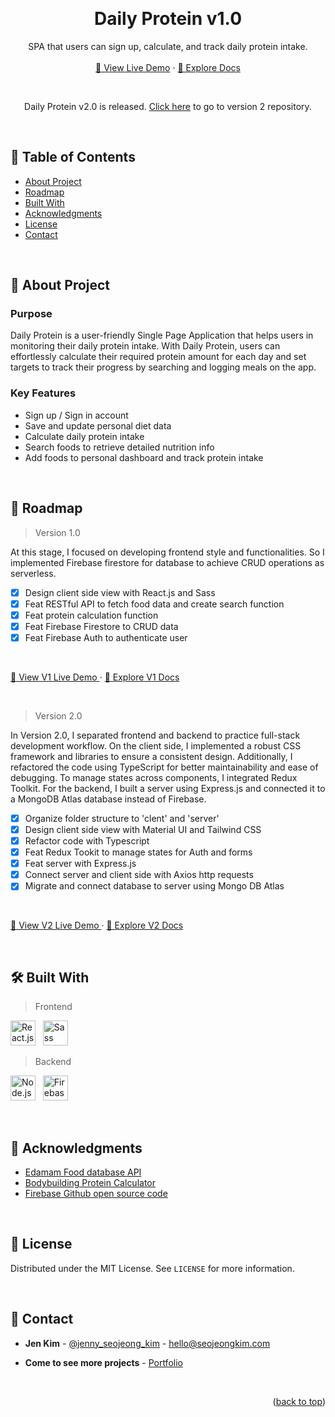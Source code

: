 <a name="readme-top"></a>
<!-- PROJECT OVERVIEW -->
<br />
<div align="center">
  <h1 align="center">Daily Protein v1.0</h1>

  <p align="center">
    SPA that users can sign up, calculate, and track daily protein intake.
    <br />
    <br />
    <a href="https://daily-protein-v1.seojeongkim.com/" target="_blank">🚀 View Live Demo</a>
    ·
    <a href="https://github.com/jennysujukim/Daily-Protein-v1.0">📝 Explore Docs</a>
  </p>
</div>

<br />

<p align="center">Daily Protein v2.0 is released. <a href="https://github.com/jennysujukim/Daily-Protein-v2.0" target="_blank">Click here</a> to go to version 2 repository.</p>

<br />

<!-- TABLE OF CONTENTS -->
## 📗 Table of Contents
- [About Project](#about-project)
- [Roadmap](#roadmap)
- [Built With](#built-with)
- [Acknowledgments](#acknowledgments)
- [License](#license)
- [Contact](#contact)

<br />

<!-- ABOUT PROJECT -->
## 📖 About Project 
<a name="about-project"></a>

### Purpose
Daily Protein is a user-friendly Single Page Application that helps users in monitoring their daily protein intake. With Daily Protein, users can effortlessly calculate their required protein amount for each day and set targets to track their progress by searching and logging meals on the app.

### Key Features
- Sign up / Sign in account
- Save and update personal diet data 
- Calculate daily protein intake
- Search foods to retrieve detailed nutrition info
- Add foods to personal dashboard and track protein intake

<br />

<!-- ROADMAP -->
## 🔭 Roadmap 
<a name="roadmap"></a>

> Version 1.0 

At this stage, I focused on developing frontend style and functionalities. So I implemented Firebase firestore for database to achieve CRUD operations as serverless. 

- [X] Design client side view with React.js and Sass
- [X] Feat RESTful API to fetch food data and create search function
- [X] Feat protein calculation function
- [X] Feat Firebase Firestore to CRUD data
- [X] Feat Firebase Auth to authenticate user

<br/>

<p>
  <a href="https://daily-protein-v1.seojeongkim.com/" target="_blank">
    🚀 View V1 Live Demo
  </a>
  ·
  <a href="https://github.com/jennysujukim/daily-protein-v1.0">
    📝 Explore V1 Docs
  </a>
</p>

<br />

> Version 2.0

In Version 2.0, I separated frontend and backend to practice full-stack development workflow. On the client side, I implemented a robust CSS framework and libraries to ensure a consistent design. Additionally, I refactored the code using TypeScript for better maintainability and ease of debugging. To manage states across components, I integrated Redux Toolkit. For the backend, I built a server using Express.js and connected it to a MongoDB Atlas database instead of Firebase.

- [X] Organize folder structure to 'clent' and 'server'
- [X] Design client side view with Material UI and Tailwind CSS
- [X] Refactor code with Typescript
- [X] Feat Redux Tookit to manage states for Auth and forms
- [X] Feat server with Express.js
- [X] Connect server and client side with Axios http requests
- [X] Migrate and connect database to server using Mongo DB Atlas

<br/>

<p>
  <a href="https://daily-protein.seojeongkim.com/" target="_blank">
    🚀 View V2 Live Demo
  </a>
  ·
  <a href="https://github.com/jennysujukim/Daily-Protein-v2.0">
    📝 Explore V2 Docs
  </a>
</p>

<br />


<!-- BUILT WITH -->
## 🛠 Built With 
<a name="built-with"></a>

> Frontend
<p>
    <img src="https://cdn.jsdelivr.net/gh/devicons/devicon/icons/react/react-original.svg" title="React.js" width="40" height="40"/> &nbsp;
    <img src="https://cdn.jsdelivr.net/gh/devicons/devicon/icons/sass/sass-original.svg" title="Sass" width="40" height="40"/> &nbsp;
</p>

> Backend
<p>
    <img src="https://cdn.jsdelivr.net/gh/devicons/devicon/icons/nodejs/nodejs-original.svg" title="Node.js" width="40" height="40" /> &nbsp;
    <img src="https://cdn.jsdelivr.net/gh/devicons/devicon/icons/firebase/firebase-plain-wordmark.svg" title="Firebase" width="40" height="40"/> &nbsp;     
</p>

<br />

<!-- ACKNOWLEDGEMENTS -->
## 🙏 Acknowledgments
<a name="acknowledgments"></a>

* [Edamam Food database API](https://developer.edamam.com/food-database-api)
* [Bodybuilding Protein Calculator](https://www.bodybuilding.com/fun/calpro.htm)
* [Firebase Github open source code](https://github.com/firebase/)

<br />

<!-- LICENSE -->
## 📝 License
<a name="license"></a>

Distributed under the MIT License. See `LICENSE` for more information.

<br />

<!-- CONTACT -->
## 📨 Contact
<a name="contact"></a>

- **Jen Kim** - [@jenny_seojeong_kim](https://www.linkedin.com/in/jenny-seojeong-kim/) - hello@seojeongkim.com

- **Come to see more projects** - [Portfolio](https://seojeongkim.com)

<br />

<p align="right">(<a href="#readme-top">back to top</a>)</p>

